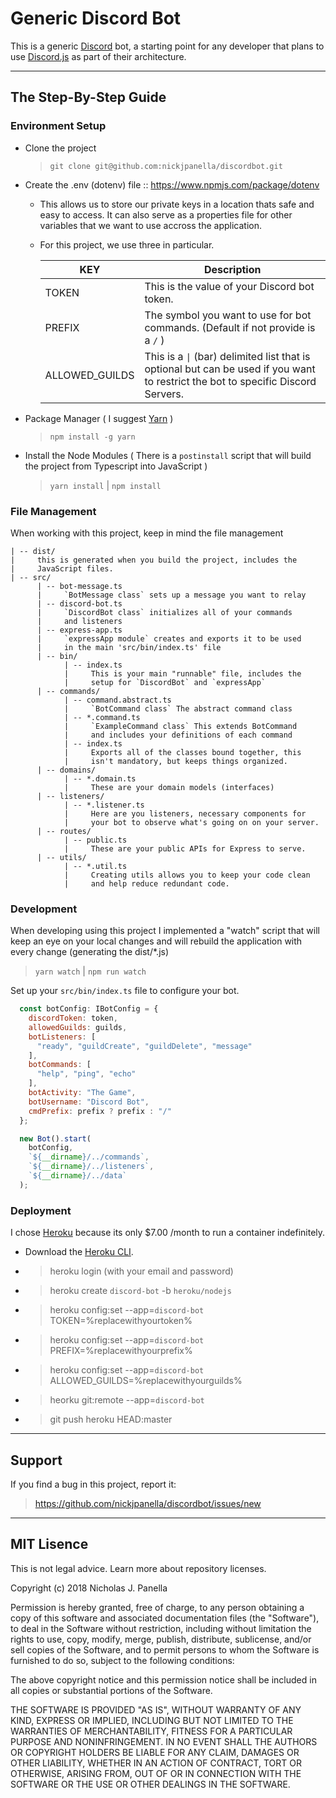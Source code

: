 # Generic Discord Bot
This is a generic [Discord](https://discordapp.com) bot, a starting point for any developer that plans to use [Discord.js](https://discord.js.org) as part of their architecture.

-------------------------

## The Step-By-Step Guide

### Environment Setup
- Clone the project

  > `git clone git@github.com:nickjpanella/discordbot.git`

- Create the .env (dotenv) file :: https://www.npmjs.com/package/dotenv
  - This allows us to store our private keys in a location thats safe and easy to access. It can also serve as a properties file for other variables that we want to use accross the application. 
  
  - For this project, we use three in particular.
  
    KEY | Description
    ----|------
    TOKEN | This is the value of your Discord bot token.
    PREFIX | The symbol you want to use for bot commands. (Default if not provide is a `/` )
    ALLOWED_GUILDS | This is a `\|` (bar) delimited list that is optional but can be used if you want to restrict the bot to specific Discord Servers.

- Package Manager ( I suggest [Yarn](https://yarnpkg.com/en/) )

  > `npm install -g yarn`

- Install the Node Modules ( There is a `postinstall` script that will build the project from Typescript into JavaScript )

  > `yarn install` | `npm install`

### File Management 
When working with this project, keep in mind the file management

``` text
| -- dist/
|     this is generated when you build the project, includes the 
|     JavaScript files. 
| -- src/
      | -- bot-message.ts 
      |     `BotMessage class` sets up a message you want to relay
      | -- discord-bot.ts 
      |     `DiscordBot class` initializes all of your commands
      |     and listeners
      | -- express-app.ts
      |     `expressApp module` creates and exports it to be used
      |     in the main 'src/bin/index.ts' file
      | -- bin/
            | -- index.ts
            |     This is your main "runnable" file, includes the
            |     setup for `DiscordBot` and `expressApp`
      | -- commands/
            | -- command.abstract.ts
            |     `BotCommand class` The abstract command class
            | -- *.command.ts
            |     `ExampleCommand class` This extends BotCommand 
            |     and includes your definitions of each command
            | -- index.ts
            |     Exports all of the classes bound together, this 
            |     isn't mandatory, but keeps things organized.
      | -- domains/
            | -- *.domain.ts
            |     These are your domain models (interfaces)
      | -- listeners/
            | -- *.listener.ts
            |     Here are you listeners, necessary components for 
            |     your bot to observe what's going on on your server.
      | -- routes/
            | -- public.ts
            |     These are your public APIs for Express to serve.
      | -- utils/
            | -- *.util.ts
            |     Creating utils allows you to keep your code clean
            |     and help reduce redundant code.
```

### Development
When developing using this project I implemented a "watch" script that will keep an eye on your local changes and will rebuild the application with every change (generating the dist/*.js) 

> `yarn watch` | `npm run watch`

Set up your `src/bin/index.ts` file to configure your bot.
```JavaScript
  const botConfig: IBotConfig = {
    discordToken: token,
    allowedGuilds: guilds,
    botListeners: [
      "ready", "guildCreate", "guildDelete", "message"
    ],
    botCommands: [
      "help", "ping", "echo"
    ],
    botActivity: "The Game",
    botUsername: "Discord Bot",
    cmdPrefix: prefix ? prefix : "/"
  };

  new Bot().start(
    botConfig,
    `${__dirname}/../commands`,
    `${__dirname}/../listeners`,
    `${__dirname}/../data`
  );
```


### Deployment
I chose [Heroku](https://heroku.com) because its only $7.00 /month to run a container indefinitely. 
- Download the [Heroku CLI](https://devcenter.heroku.com/articles/heroku-cli).
- > heroku login (with your email and password)
- > heroku create `discord-bot` -b `heroku/nodejs`
- > heroku config:set --app=`discord-bot` TOKEN=%replacewithyourtoken%
- > heroku config:set --app=`discord-bot` PREFIX=%replacewithyourprefix%
- > heroku config:set --app=`discord-bot` ALLOWED_GUILDS=%replacewithyourguilds%
- > heorku git:remote --app=`discord-bot`
- > git push heroku HEAD:master


-------------------------
## Support
If you find a bug in this project, report it:
> https://github.com/nickjpanella/discordbot/issues/new


-------------------------
## MIT Lisence
This is not legal advice. Learn more about repository licenses.

Copyright (c) 2018 Nicholas J. Panella

Permission is hereby granted, free of charge, to any person obtaining a copy of this software and associated documentation files (the "Software"), to deal in the Software without restriction, including without limitation the rights to use, copy, modify, merge, publish, distribute, sublicense, and/or sell copies of the Software, and to permit persons to whom the Software is furnished to do so, subject to the following conditions:

The above copyright notice and this permission notice shall be included in all copies or substantial portions of the Software.

THE SOFTWARE IS PROVIDED "AS IS", WITHOUT WARRANTY OF ANY KIND, EXPRESS OR IMPLIED, INCLUDING BUT NOT LIMITED TO THE WARRANTIES OF MERCHANTABILITY, FITNESS FOR A PARTICULAR PURPOSE AND NONINFRINGEMENT. IN NO EVENT SHALL THE AUTHORS OR COPYRIGHT HOLDERS BE LIABLE FOR ANY CLAIM, DAMAGES OR OTHER LIABILITY, WHETHER IN AN ACTION OF CONTRACT, TORT OR OTHERWISE, ARISING FROM, OUT OF OR IN CONNECTION WITH THE SOFTWARE OR THE USE OR OTHER DEALINGS IN THE SOFTWARE.
